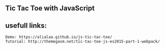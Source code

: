 ## Tic Tac Toe with JavaScript

## usefull links:
    Demo: https://alialaa.github.io/js-tic-tac-toe/
    Tutorial: http://themegasm.net/tic-tac-toe-js-es2015-part-1-webpack/
